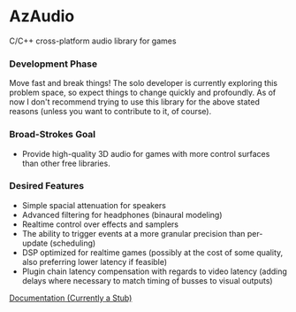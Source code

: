 # AzAudio
C/C++ cross-platform audio library for games

### Development Phase
Move fast and break things! The solo developer is currently exploring this problem space, so expect things to change quickly and profoundly. As of now I don't recommend trying to use this library for the above stated reasons (unless you want to contribute to it, of course).

### Broad-Strokes Goal
- Provide high-quality 3D audio for games with more control surfaces than other free libraries.

### Desired Features
- Simple spacial attenuation for speakers
- Advanced filtering for headphones (binaural modeling)
- Realtime control over effects and samplers
- The ability to trigger events at a more granular precision than per-update (scheduling)
- DSP optimized for realtime games (possibly at the cost of some quality, also preferring lower latency if feasible)
- Plugin chain latency compensation with regards to video latency (adding delays where necessary to match timing of busses to visual outputs)

[Documentation (Currently a Stub)](https://singularityazure.github.io/AzAudio)
